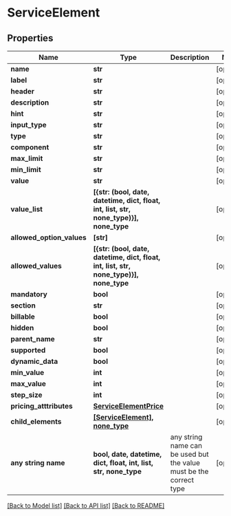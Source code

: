 # ServiceElement


## Properties
Name | Type | Description | Notes
------------ | ------------- | ------------- | -------------
**name** | **str** |  | [optional] 
**label** | **str** |  | [optional] 
**header** | **str** |  | [optional] 
**description** | **str** |  | [optional] 
**hint** | **str** |  | [optional] 
**input_type** | **str** |  | [optional] 
**type** | **str** |  | [optional] 
**component** | **str** |  | [optional] 
**max_limit** | **str** |  | [optional] 
**min_limit** | **str** |  | [optional] 
**value** | **str** |  | [optional] 
**value_list** | **[{str: (bool, date, datetime, dict, float, int, list, str, none_type)}], none_type** |  | [optional] 
**allowed_option_values** | **[str]** |  | [optional] 
**allowed_values** | **[{str: (bool, date, datetime, dict, float, int, list, str, none_type)}], none_type** |  | [optional] 
**mandatory** | **bool** |  | [optional] 
**section** | **str** |  | [optional] 
**billable** | **bool** |  | [optional] 
**hidden** | **bool** |  | [optional] 
**parent_name** | **str** |  | [optional] 
**supported** | **bool** |  | [optional] 
**dynamic_data** | **bool** |  | [optional] 
**min_value** | **int** |  | [optional] 
**max_value** | **int** |  | [optional] 
**step_size** | **int** |  | [optional] 
**pricing_atttributes** | [**ServiceElementPrice**](ServiceElementPrice.md) |  | [optional] 
**child_elements** | [**[ServiceElement], none_type**](ServiceElement.md) |  | [optional] 
**any string name** | **bool, date, datetime, dict, float, int, list, str, none_type** | any string name can be used but the value must be the correct type | [optional]

[[Back to Model list]](../README.md#documentation-for-models) [[Back to API list]](../README.md#documentation-for-api-endpoints) [[Back to README]](../README.md)


